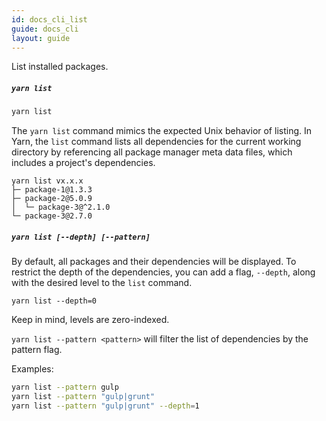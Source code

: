 ```yaml
---
id: docs_cli_list
guide: docs_cli
layout: guide
---
```


<p class="lead">List installed packages.</p>

##### `yarn list` <a class="toc" id="toc-yarn-list" href="#toc-yarn-list"></a>

```sh
yarn list
```

The `yarn list` command mimics the expected Unix behavior of listing. In Yarn, the `list`
command lists all dependencies for the current working directory by referencing all
package manager meta data files, which includes a project's dependencies.

```
yarn list vx.x.x
├─ package-1@1.3.3
├─ package-2@5.0.9
│  └─ package-3@^2.1.0
└─ package-3@2.7.0
```

##### `yarn list [--depth] [--pattern]` <a class="toc" id="toc-yarn-list-depth-pattern" href="#toc-yarn-list-depth-pattern"></a>

By default, all packages and their dependencies will be displayed. To restrict the depth of the
dependencies, you can add a flag, `--depth`, along with the desired level to the `list` command.

```
yarn list --depth=0
```

Keep in mind, levels are zero-indexed.

`yarn list --pattern <pattern>` will filter the list of dependencies by the pattern flag.

Examples:

```sh
yarn list --pattern gulp
yarn list --pattern "gulp|grunt"
yarn list --pattern "gulp|grunt" --depth=1
```
